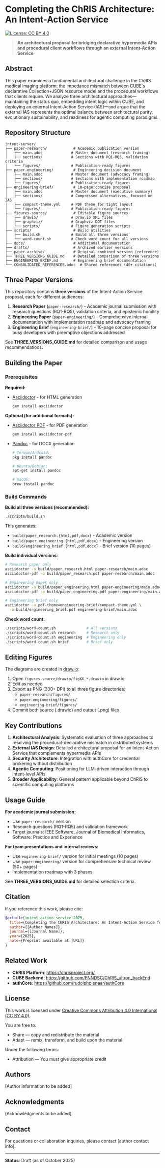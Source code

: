 # Completing the ChRIS Architecture: An Intent-Action Service

[![License: CC BY 4.0](https://img.shields.io/badge/License-CC%20BY%204.0-lightgrey.svg)](https://creativecommons.org/licenses/by/4.0/)

> **An architectural proposal for bridging declarative hypermedia APIs and procedural client workflows through an external Intent-Action Service**

## Abstract

This paper examines a fundamental architectural challenge in the ChRIS medical imaging platform: the impedance mismatch between CUBE's declarative Collection+JSON resource model and the procedural workflows that clients require. We analyze three architectural approaches—maintaining the status quo, embedding intent logic within CUBE, and deploying an external Intent-Action Service (IAS)—and argue that the external IAS represents the optimal balance between architectural purity, evolutionary sustainability, and readiness for agentic computing paradigms.

## Repository Structure

```
intent-server/
├── paper-research/            # Academic publication version
│   ├── main.adoc             # Master document (research framing)
│   ├── sections/             # Sections with RQ1-RQ5, validation criteria
│   └── figures/              # Publication-ready figures
├── paper-engineering/         # Engineering decision document
│   ├── main.adoc             # Master document (advocacy framing)
│   ├── sections/             # Sections with implementation roadmap
│   └── figures/              # Publication-ready figures
├── engineering-brief/         # 10-page concise proposal
│   ├── main.adoc             # Master document (executive summary)
│   ├── sections/             # Compressed alternatives, focused on IAS
│   ├── compact-theme.yml     # PDF theme for tight layout
│   └── figures/              # Publication-ready figures
├── figures-source/            # Editable figure sources
│   ├── drawio/               # Draw.io XML files
│   ├── graphviz/             # Graphviz DOT files
│   └── scripts/              # Figure generation scripts
├── scripts/                   # Build utilities
│   ├── build.sh              # Build all three versions
│   └── word-count.sh         # Check word count for all versions
├── docs/                      # Additional documentation
├── drafts/                    # Archived earlier versions
├── paper-archive/             # Original combined version (reference)
├── THREE_VERSIONS_GUIDE.md    # Detailed comparison of three versions
├── ENGINEERING_BRIEF.md       # Engineering brief documentation
└── CONSOLIDATED_REFERENCES.adoc  # Shared references (40+ citations)
```

## Three Paper Versions

This repository contains **three versions** of the Intent-Action Service proposal, each for different audiences:

1. **Research Paper** (`paper-research/`) - Academic journal submission with research questions (RQ1-RQ5), validation criteria, and epistemic humility
2. **Engineering Paper** (`paper-engineering/`) - Comprehensive internal documentation with implementation roadmap and advocacy framing
3. **Engineering Brief** (`engineering-brief/`) - 10-page concise proposal for busy developers with preemptive objections addressed

See **THREE_VERSIONS_GUIDE.md** for detailed comparison and usage recommendations.

## Building the Paper

### Prerequisites

**Required:**
- [Asciidoctor](https://asciidoctor.org/) - for HTML generation
  ```bash
  gem install asciidoctor
  ```

**Optional (for additional formats):**
- [Asciidoctor PDF](https://github.com/asciidoctor/asciidoctor-pdf) - for PDF generation
  ```bash
  gem install asciidoctor-pdf
  ```
- [Pandoc](https://pandoc.org/) - for DOCX generation
  ```bash
  # Termux/Android:
  pkg install pandoc

  # Ubuntu/Debian:
  apt-get install pandoc

  # macOS:
  brew install pandoc
  ```

### Build Commands

**Build all three versions (recommended):**
```bash
./scripts/build.sh
```

This generates:
- `build/paper_research.{html,pdf,docx}` - Academic version
- `build/paper_engineering.{html,pdf,docx}` - Engineering version
- `build/engineering_brief.{html,pdf,docx}` - Brief version (10 pages)

**Build individual versions:**
```bash
# Research paper only
asciidoctor -o build/paper_research.html paper-research/main.adoc
asciidoctor-pdf -o build/paper_research.pdf paper-research/main.adoc

# Engineering paper only
asciidoctor -o build/paper_engineering.html paper-engineering/main.adoc
asciidoctor-pdf -o build/paper_engineering.pdf paper-engineering/main.adoc

# Engineering brief only
asciidoctor -a pdf-theme=engineering-brief/compact-theme.yml \
  -o build/engineering_brief.pdf engineering-brief/main.adoc
```

**Check word count:**
```bash
./scripts/word-count.sh              # All versions
./scripts/word-count.sh research     # Research only
./scripts/word-count.sh engineering  # Engineering only
./scripts/word-count.sh brief        # Brief only
```

## Editing Figures

The diagrams are created in [draw.io](https://app.diagrams.net/):

1. Open `figures-source/drawio/figXX_*.drawio` in draw.io
2. Edit as needed
3. Export as PNG (300+ DPI) to all three figure directories:
   - `paper-research/figures/`
   - `paper-engineering/figures/`
   - `engineering-brief/figures/`
4. Commit both source (.drawio) and output (.png) files

## Key Contributions

1. **Architectural Analysis**: Systematic evaluation of three approaches to resolving the procedural-declarative mismatch in distributed systems
2. **External IAS Design**: Detailed architectural proposal for an Intent-Action Service that complements hypermedia APIs
3. **Security Architecture**: Integration with authCore for credential brokering without distribution
4. **Agentic Computing**: Positioning for LLM-driven interaction through intent-level APIs
5. **Broader Applicability**: General pattern applicable beyond ChRIS to scientific computing platforms

## Usage Guide

**For academic journal submission:**
- Use `paper-research/` version
- Research questions (RQ1-RQ5) and validation framework
- Target journals: IEEE Software, Journal of Biomedical Informatics, Software: Practice and Experience

**For team presentations and internal reviews:**
- Use `engineering-brief/` version for initial meetings (10 pages)
- Use `paper-engineering/` version for comprehensive technical review (50+ pages)
- Implementation roadmap with 3 phases

See **THREE_VERSIONS_GUIDE.md** for detailed selection criteria.

## Citation

If you reference this work, please cite:

```bibtex
@article{intent-action-service-2025,
  title={Completing the ChRIS Architecture: An Intent-Action Service for Bridging Declarative Resources and Procedural Workflows},
  author={[Author Names]},
  journal={[Journal Name]},
  year={2025},
  note={Preprint available at [URL]}
}
```

## Related Work

- **ChRIS Platform**: https://chrisproject.org/
- **CUBE Backend**: https://github.com/FNNDSC/ChRIS_ultron_backEnd
- **authCore**: https://github.com/rudolphpienaar/authCore

## License

This work is licensed under [Creative Commons Attribution 4.0 International (CC BY 4.0)](https://creativecommons.org/licenses/by/4.0/).

You are free to:
- Share — copy and redistribute the material
- Adapt — remix, transform, and build upon the material

Under the following terms:
- Attribution — You must give appropriate credit

## Authors

[Author information to be added]

## Acknowledgments

[Acknowledgments to be added]

## Contact

For questions or collaboration inquiries, please contact [author contact info].

---

**Status**: Draft (as of October 2025)
